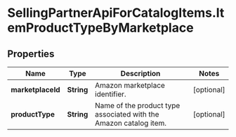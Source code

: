 # SellingPartnerApiForCatalogItems.ItemProductTypeByMarketplace

## Properties
Name | Type | Description | Notes
------------ | ------------- | ------------- | -------------
**marketplaceId** | **String** | Amazon marketplace identifier. | [optional] 
**productType** | **String** | Name of the product type associated with the Amazon catalog item. | [optional] 


